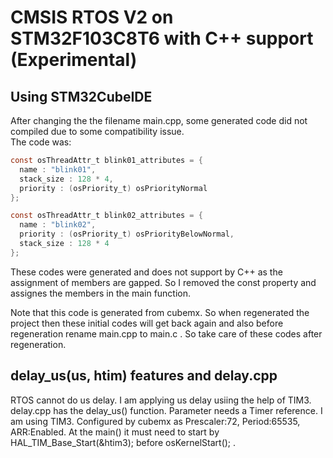 # CMSIS RTOS V2 on STM32F103C8T6 with C++ support (Experimental)
## Using STM32CubeIDE
After changing the the filename main.cpp, some generated code did not compiled due to some compatibility issue.<br />
The code was: <br />
```c
const osThreadAttr_t blink01_attributes = {
  name : "blink01",
  stack_size : 128 * 4,
  priority : (osPriority_t) osPriorityNormal
};

const osThreadAttr_t blink02_attributes = {
  name : "blink02",
  priority : (osPriority_t) osPriorityBelowNormal,
  stack_size : 128 * 4
};
```
These codes were generated and does not support by C++ as the assignment of members are gapped. So I removed the const property and assignes the members in the main function.<br />

Note that this code is generated from cubemx. So when regenerated the project then these initial codes will get back again and also before regeneration rename main.cpp to main.c . So take care of these codes after regeneration.

## delay_us(us, htim) features and delay.cpp
RTOS cannot do us delay. I am applying us delay usiing the help of TIM3. delay.cpp has the delay_us() function. Parameter needs a Timer reference. I am using TIM3. Configured by cubemx as Prescaler:72, Period:65535, ARR:Enabled. At the main() it must need to start by HAL_TIM_Base_Start(&htim3); before osKernelStart(); . 
